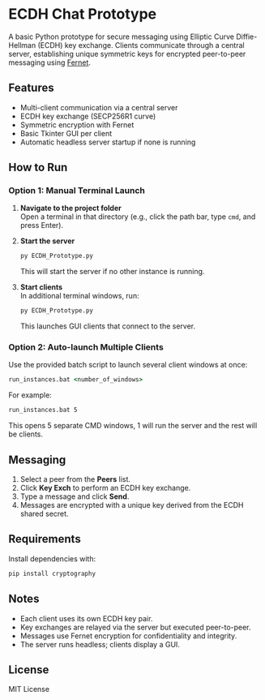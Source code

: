# ECDH Chat Prototype

A basic Python prototype for secure messaging using Elliptic Curve Diffie-Hellman (ECDH) key exchange. Clients communicate through a central server, establishing unique symmetric keys for encrypted peer-to-peer messaging using [Fernet](https://github.com/pyca/cryptography/).

## Features

- Multi-client communication via a central server  
- ECDH key exchange (SECP256R1 curve)  
- Symmetric encryption with Fernet  
- Basic Tkinter GUI per client  
- Automatic headless server startup if none is running  

## How to Run

### Option 1: Manual Terminal Launch

1. **Navigate to the project folder**  
   Open a terminal in that directory (e.g., click the path bar, type `cmd`, and press Enter).

2. **Start the server**  
   ```bash
   py ECDH_Prototype.py
   ```
   This will start the server if no other instance is running.

3. **Start clients**  
   In additional terminal windows, run:
   ```bash
   py ECDH_Prototype.py
   ```
   This launches GUI clients that connect to the server.

### Option 2: Auto-launch Multiple Clients

Use the provided batch script to launch several client windows at once:

```bat
run_instances.bat <number_of_windows>
```

For example:
```bat
run_instances.bat 5
```
This opens 5 separate CMD windows, 1 will run the server and the rest will be clients.

## Messaging

1. Select a peer from the **Peers** list.  
2. Click **Key Exch** to perform an ECDH key exchange.  
3. Type a message and click **Send**.  
4. Messages are encrypted with a unique key derived from the ECDH shared secret.

## Requirements

Install dependencies with:

```bash
pip install cryptography
```

## Notes

- Each client uses its own ECDH key pair.  
- Key exchanges are relayed via the server but executed peer-to-peer.  
- Messages use Fernet encryption for confidentiality and integrity.  
- The server runs headless; clients display a GUI.

## License

MIT License
